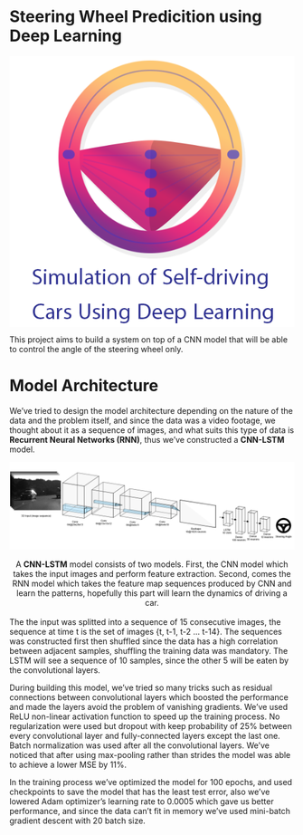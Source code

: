 # Steering Wheel Predicition using Deep Learning
<img style="display: block" src="pics/logo.png"/>

This project aims to build a system on top of a CNN model that will be able to control the angle of the steering wheel only.

# Model Architecture

We’ve tried to design the model architecture depending on the nature of the data and the problem itself, and since the data was a video footage, we thought about it as a sequence of images, and what suits this type of data is <b>Recurrent Neural Networks (RNN)</b>, thus we’ve constructed a <b>CNN-LSTM</b> model.

![](pics/architecture.png)

<center>A <b>CNN-LSTM</b> model consists of two models. First, the CNN model which takes the input images and perform feature extraction. Second, comes the RNN model which takes the feature map sequences produced by CNN and learn the patterns, hopefully this part will learn the dynamics of driving a car.</center>
</br>
The the input was splitted into a sequence of 15 consecutive images, the sequence at time t is the set of images {t, t-1, t-2 ... t-14}. The sequences was constructed first then shuffled since the data has a high correlation between adjacent samples, shuffling the training data was mandatory. The LSTM will see a sequence of 10 samples, since the other 5 will be eaten by the convolutional layers.

During building this model, we’ve tried so many tricks such as residual connections between convolutional layers which boosted the performance and made the layers avoid the problem of vanishing gradients. We’ve used ReLU non-linear activation function to speed up the training process. No regularization were used but dropout with keep probability of 25% between every convolutional layer and fully-connected layers except the last one. Batch normalization was used after all the convolutional layers. We’ve noticed that after using max-pooling rather than strides the model was able to achieve a lower MSE by 11%.

In the training process we’ve optimized the model for 100 epochs, and used checkpoints to save the model that has the least test error, also we’ve lowered Adam optimizer’s learning rate to 0.0005 which gave us better performance, and since the data can’t fit in memory we’ve used mini-batch gradient descent with 20 batch size.